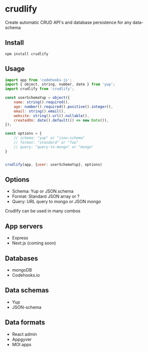# crudlify
Create automatic CRUD API's and database persistence for any data-schema

## Install

`npm install crudlify`

## Usage

```js
import app from 'codehooks-js';
import { object, string, number, date } from 'yup';
import crudlify from 'crudlify';

const userSchemaYup = object({
    name: string().required(),
    age: number().required().positive().integer(),
    email: string().email(),
    website: string().url().nullable(),
    createdOn: date().default(() => new Date()),
});

const options = {
    // schema: "yup" or "json-schema"
    // format: "standard" or "foo"
    // query: "query-to-mongo" or "mongo"
}


crudlify(app, {user: userSchemaYup}, options)
```

## Options

* Schema: Yup or JSON.schema
* Format: Standard JSON array or ?
* Query: URL query to mongo or JSON mongo

Crudlify can be used in many combos

## App servers
* Express
* Next.js (coming soon)

## Databases
* mongoDB
* Codehooks.io

## Data schemas
* Yup
* JSON-schema

## Data formats
* React admin
* Appgyver
* MOI apps
